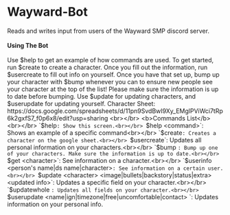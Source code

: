 # Wayward-Bot
Reads and writes input from users of the Wayward SMP discord server. 
<br></br>
<b>Using The Bot</b>
<br></br>
Use $help <command name> to get an example of how commands are used.
To get started, run $create to create a character. Once you fill out the information, run $usercreate to fill out info on yourself. Once you have that set up, bump up your character with $bump <character> whenever you can to ensure new people see your character at the top of the list! Please make sure the information is up to date before bumping. Use $update for updating characters, and $userupdate for updating yourself.
Character Sheet: https://docs.google.com/spreadsheets/d/11pn9SvdBwI9Xy_EMglPViWci7tRp6k2gxfS7_f0p6x8/edit?usp=sharing
<br></br>
<b>Commands List</b>
<br></br>
`$help`: Show this screen.<br></br>
`$help <command>`: Shows an example of a specific command<br></br>
`$create`: Creates a character on the google sheet.<br></br>
`$usercreate`: Updates all personal information on your characters.<br></br>
`$bump <character>`: Bump up one of your characters. Make sure the information is up to date.<br></br>
`$get <character>`: See information on a character.<br></br>
`$userinfo <person's name|ds name|character>`: See information on a certain user.<br></br>
`$update <character> <image|bullets|backstory|status|extra> <updated info>`: Updates a specific field on your character.<br></br>
`$updatewhole <character>`: Updates all fields on your character.<br></br>
`$userupdate <name|ign|timezone|free|uncomfortable|contact> <update text>`: Updates information on your personal info.<br></br>
